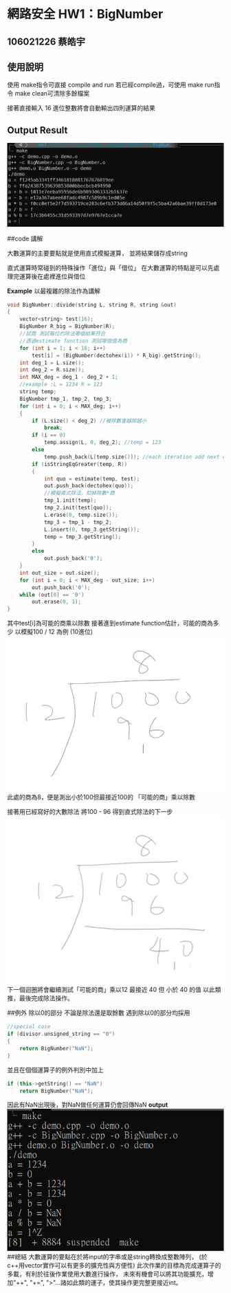 # 網路安全 HW1：BigNumber

## 106021226 蔡皓宇

## 使用說明

使用 make指令可直接 compile and run
若已經compile過，可使用 make run指令
make clean可清除多餘檔案

接著直接輸入 16 進位整數將會自動輸出四則運算的結果

## Output Result
![demo.png](image/demo.png "this is demo result")

##code 講解

大數運算的主要要點就是使用直式模擬運算，
並將結果儲存成string

直式運算時常碰到的特殊操作「進位」與「借位」
在大數運算的特點是可以先處理完運算後在處裡進位與借位

**Example**
以最複雜的除法作為講解
```c++
void BigNumber::divide(string L, string R, string &out)
{
    vector<string> test(16);
    BigNumber R_big = BigNumber(R);
    //試商 測試每位的除法哪個結果符合
    //透過estimate function 測試哪個值為商
    for (int i = 1; i < 16; i++)
        test[i] = (BigNumber(dectohex(i)) * R_big).getString();
    int deg_1 = L.size();
    int deg_2 = R.size();
    int MAX_deg = deg_1 - deg_2 + 1;
    //example :L = 1234 R = 123
    string temp;
    BigNumber tmp_1, tmp_2, tmp_3;
    for (int i = 0; i < MAX_deg; i++)
    {
        if (L.size() < deg_2) //被除數會越除越小
            break;
        if (i == 0)
            temp.assign(L, 0, deg_2); //temp = 123
        else
            temp.push_back(L[temp.size()]); //each iteration add next digit of L
        if (isStringEqGreater(temp, R))
        {
            int quo = estimate(temp, test);
            out.push_back(dectohex(quo));
            //模擬直式除法，扣掉除數*商
            tmp_1.init(temp);
            tmp_2.init(test[quo]);
            L.erase(0, temp.size());
            tmp_3 = tmp_1 - tmp_2;
            L.insert(0, tmp_3.getString());
            temp = tmp_3.getString();
        }
        else
            out.push_back('0');
    }
    int out_size = out.size();
    for (int i = 0; i < MAX_deg - out_size; i++)
        out.push_back('0');
    while (out[0] == '0')
        out.erase(0, 1);
}
```
其中test[i]為可能的商乘以除數
接著進到estimate function估計，可能的商為多少
以模擬100 / 12 為例 (10進位)
![division1.png](image/division1.png "division explain")
此處的商為8，便是測出小於100但最接近100的 「可能的商」乘以除數

接著用已經寫好的大數除法
將100 - 96
得到直式除法的下一步
![division2.png](image/division2.png " division explain")
下一個迴圈將會繼續測試「可能的商」乘以12 最接近 40 但 小於 40 的值
以此類推，最後完成除法操作。

##例外
除以0的部分
不論是除法還是取餘數
遇到除以0的部分均採用
```c++
//special case
if (divisor.unsigned_string == "0")
{
    return BigNumber("NaN");
}
```
並且在個個運算子的例外判別中加上
```c++
if (this->getString() == "NaN")
    return BigNumber("NaN");
```
因此有NaN出現後，對NaN做任何運算仍會回傳NaN
**output**
![NaN.png](image/NaN.png "NaN")
##總結
大數運算的要點在於將input的字串或是string轉換成整數陣列，
(於c++用vector實作可以有更多的擴充性與方便性)
此次作業的目標為完成運算子的多載，有利於往後作業使用大數進行操作，
未來有機會可以將其功能擴充，增加"++", "+=", ">"...諸如此類的運子，使其操作更完整更接近int。